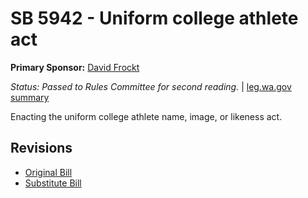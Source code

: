 # SB 5942 - Uniform college athlete act
**Primary Sponsor:** [David Frockt](/person/leg/david.frockt.md)

*Status: Passed to Rules Committee for second reading.* | [leg.wa.gov summary](https://app.leg.wa.gov/billsummary?BillNumber=5942&Year=2021)

Enacting the uniform college athlete name, image, or likeness act.

## Revisions
* [Original Bill](1/)
* [Substitute Bill](S/)